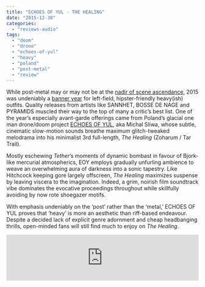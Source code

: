```yaml
---
title: "ECHOES OF YUL - THE HEALING"
date: "2015-12-30"
categories: 
  - "reviews-audio"
tags: 
  - "doom"
  - "drone"
  - "echoes-of-yul"
  - "heavy"
  - "poland"
  - "post-metal"
  - "review"
---
```


While post-metal may or may not be at the [nadir of scene ascendance](http://www.vh1.com/news/218028/post-metal-new-heavy-music/), 2015 was undeniably a [banner year](http://www.heavyblogisheavy.com/2015/11/11/putting-the-post-back-in-post-metal-how-a-new-generation-of-bands-are-really-moving-the-genre-forward/) for left-field, hipster-friendly heavy(ish) outfits. Quality releases from artists like SANNHET, BOSSE DE NAGE and PYRAMIDS muscled their way to the top of many a critic’s best list. One of the year’s especially avant-garde offerings came from Poland’s glacial one man drone/doom project [ECHOES OF YUL](http://www.echoesofyul.com/), aka Michal Sliwa, whose subtle, cinematic slow-motion sounds breathe maximum glitch-tweaked melodrama into his minimalist 3rd full-length, _The Healing_ (Zoharum / Tar Trail).

Mostly eschewing _Tether_’s moments of dynamic bombast in favour of Bjork-like mercurial atmospherics, EOY employs gradually unfurling ambience to weave an overwhelming aura of darkness into a sonic tapestry. Like Hitchcock keeping gore largely offscreen, _The Healing_ maximizes suspense by leaving viscera to the imagination. Indeed, a grim, noirish film soundtrack vibe dominates the evocative proceedings throughout while skillfully avoiding by now rote shoegazer motifs.

With emphasis undeniably on the ‘post’ rather than the ‘metal,’ ECHOES OF YUL proves that ‘heavy’ is more an aesthetic than riff-based endeavour. Despite a decided lack of explicit genre adornment and cheap headbanging thrills, open-minded fans will still find much to enjoy on _The Healing_.

<iframe style="border: 0; width: 100%; height: 120px;" src="https://bandcamp.com/EmbeddedPlayer/album=4084501630/size=large/bgcol=ffffff/linkcol=0687f5/tracklist=false/artwork=small/transparent=true/" width="300" height="150" seamless=""><a href="http://echoesofyul.bandcamp.com/album/the-healing">The Healing by Echoes of Yul</a></iframe>
